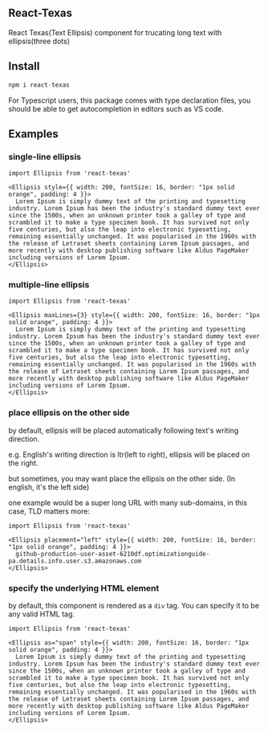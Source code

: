 ## React-Texas

React Texas(Text Ellipsis) component for trucating long text with ellipsis(three dots)

## Install

```javascript
npm i react-texas
```

For Typescript users, this package comes with type declaration files, you should be able to get autocompletion in editors such as VS code.

## Examples

### single-line ellipsis

```tsx
import Ellipsis from 'react-texas'

<Ellipsis style={{ width: 200, fontSize: 16, border: "1px solid orange", padding: 4 }}>
  Lorem Ipsum is simply dummy text of the printing and typesetting industry. Lorem Ipsum has been the industry's standard dummy text ever since the 1500s, when an unknown printer took a galley of type and scrambled it to make a type specimen book. It has survived not only five centuries, but also the leap into electronic typesetting, remaining essentially unchanged. It was popularised in the 1960s with the release of Letraset sheets containing Lorem Ipsum passages, and more recently with desktop publishing software like Aldus PageMaker including versions of Lorem Ipsum.
</Ellipsis>
```

### multiple-line ellipsis

```tsx
import Ellipsis from 'react-texas'

<Ellipsis maxLines={3} style={{ width: 200, fontSize: 16, border: "1px solid orange", padding: 4 }}>
  Lorem Ipsum is simply dummy text of the printing and typesetting industry. Lorem Ipsum has been the industry's standard dummy text ever since the 1500s, when an unknown printer took a galley of type and scrambled it to make a type specimen book. It has survived not only five centuries, but also the leap into electronic typesetting, remaining essentially unchanged. It was popularised in the 1960s with the release of Letraset sheets containing Lorem Ipsum passages, and more recently with desktop publishing software like Aldus PageMaker including versions of Lorem Ipsum.
</Ellipsis>
```

### place ellipsis on the other side

by default, ellipsis will be placed automatically following text's writing direction.

e.g. English's writing direction is ltr(left to right), ellipsis will be placed on the right.

but sometimes, you may want place the ellipsis on the other side. (In english, it's the left side)

one example would be a super long URL with many sub-domains, in this case, TLD matters more:

```tsx
import Ellipsis from 'react-texas'

<Ellipsis placement="left" style={{ width: 200, fontSize: 16, border: "1px solid orange", padding: 4 }}>
  github-production-user-asset-6210df.optimizationguide-pa.details.info.user.s3.amazonaws.com
</Ellipsis>
```

### specify the underlying HTML element

by default, this component is rendered as a `div` tag. You can specify it to be any valid HTML tag.

```tsx
import Ellipsis from 'react-texas'

<Ellipsis as="span" style={{ width: 200, fontSize: 16, border: "1px solid orange", padding: 4 }}>
  Lorem Ipsum is simply dummy text of the printing and typesetting industry. Lorem Ipsum has been the industry's standard dummy text ever since the 1500s, when an unknown printer took a galley of type and scrambled it to make a type specimen book. It has survived not only five centuries, but also the leap into electronic typesetting, remaining essentially unchanged. It was popularised in the 1960s with the release of Letraset sheets containing Lorem Ipsum passages, and more recently with desktop publishing software like Aldus PageMaker including versions of Lorem Ipsum.
</Ellipsis>
```
